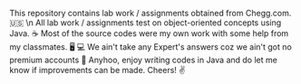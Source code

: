 This repository contains lab work / assignments obtained from Chegg.com. 🇺🇸 \n
All lab work / assignments test on object-oriented concepts using Java. ☕️
Most of the source codes were my own work with some help from my classmates. 🖥 💻
We ain't take any Expert's answers coz we ain't got no premium accounts 🥲
Anyhoo, enjoy writing codes in Java and do let me know if improvements can be made. Cheers! ✌️
